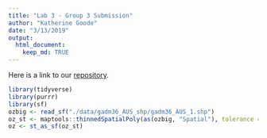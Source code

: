 ```yaml
---
title: "Lab 3 - Group 3 Submission"
author: "Katherine Goode"
date: "3/13/2019"
output: 
  html_document:
    keep_md: TRUE
---
```




Here is a link to our [repository](https://github.com/yaweige/lab3group3).


```r
library(tidyverse)
library(purrr)
library(sf)
ozbig <- read_sf("./data/gadm36_AUS_shp/gadm36_AUS_1.shp")
oz_st <- maptools::thinnedSpatialPoly(as(ozbig, "Spatial"), tolerance = 0.1, minarea = 0.001, topologyPreserve = TRUE)
oz <- st_as_sf(oz_st)
```

